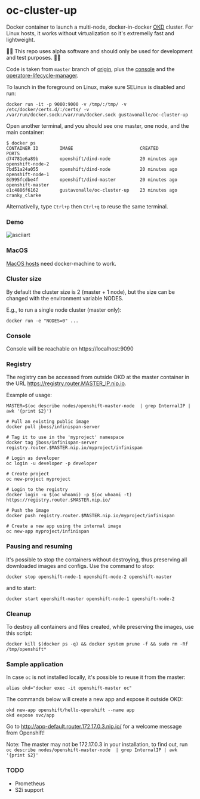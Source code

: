 # oc-cluster-up


Docker container to launch a multi-node, docker-in-docker [OKD](https://okd.io) cluster. For Linux hosts, it works without virtualization so it's extremelly fast and lightweight. 


:rotating_light::rotating_light: This repo uses alpha software and should only be used for development and test purposes. :rotating_light::rotating_light:

Code is taken from ```master``` branch of [origin](github.com/openshift/origin), plus the [console](github.com/openshift/console) and the [operatore-lifecycle-manager](https://github.com/operator-framework/operator-lifecycle-manager).

To launch in the foreground on Linux, make sure SELinux is disabled and run:

```
docker run -it -p 9000:9000 -v /tmp/:/tmp/ -v /etc/docker/certs.d/:/certs/ -v /var/run/docker.sock:/var/run/docker.sock gustavonalle/oc-cluster-up
```

Open another terminal, and you should see one master, one node, and the main container:

```
$ docker ps
CONTAINER ID        IMAGE                         CREATED             PORTS         
d74781e6a89b        openshift/dind-node           20 minutes ago     openshift-node-2
7bd51a24a055        openshift/dind-node           20 minutes ago     openshift-node-1
8d995fcdbe4f        openshift/dind-master         20 minutes ago     openshift-master
e1c4886f6162        gustavonalle/oc-cluster-up    23 minutes ago     cranky_clarke

```

Alternativelly, type ```Ctrl+p``` then ```Ctrl+q``` to reuse the same terminal.

### Demo

![asciiart](https://github.com/gustavonalle/oc-cluster-up/raw/master/demo.gif)


### MacOS

[MacOS hosts](README-macos.md) need docker-machine to work.

### Cluster size

By default the cluster size is 2 (master + 1 node), but the size can be changed with the environment variable NODES.


E.g., to run a single node cluster (master only):

```
docker run -e "NODES=0" ...
```

### Console

Console will be reachable on https://localhost:9090

### Registry

The registry can be accessed from outside OKD at the master container in the URL https://registry.router.MASTER_IP.nip.io.

Example of usage:

```
MASTER=$(oc describe nodes/openshift-master-node  | grep InternalIP | awk '{print $2}')

# Pull an existing public image
docker pull jboss/infinispan-server

# Tag it to use in the 'myproject' namespace
docker tag jboss/infinispan-server registry.router.$MASTER.nip.io/myproject/infinispan

# Login as developer
oc login -u developer -p developer

# Create project
oc new-project myproject

# Login to the registry
docker login -u $(oc whoami) -p $(oc whoami -t) https://registry.router.$MASTER.nip.io/

# Push the image
docker push registry.router.$MASTER.nip.io/myproject/infinispan

# Create a new app using the internal image
oc new-app myproject/infinispan
```

### Pausing and resuming

It's possible to stop the containers without destroying, thus preserving all downloaded images and configs. Use the command to stop:

```
docker stop openshift-node-1 openshift-node-2 openshift-master
```

and to start:
```
docker start openshift-master openshift-node-1 openshift-node-2
```

### Cleanup

To destroy all containers and files created, while preserving the images, use this script:

```
docker kill $(docker ps -q) && docker system prune -f && sudo rm -Rf /tmp/openshift*
```

### Sample application

In case ```oc``` is not installed locally, it's possible to reuse it from the master:

```
alias okd="docker exec -it openshift-master oc"
```

The commands below will create a new app and expose it outside OKD:

```
okd new-app openshift/hello-openshift --name app
okd expose svc/app
```

Go to http://app-default.router.172.17.0.3.nip.io/ for a welcome message from Openshift!

Note: The master may not be 172.17.0.3 in your installation, to find out, run ```oc describe nodes/openshift-master-node  | grep InternalIP | awk '{print $2}'```


### TODO

* Prometheus
* S2i support
